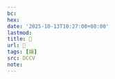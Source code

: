 ```yaml
---
bc:
hex:
date: '2025-10-13T10:27:00+08:00'
lastmod:
title: 􃬄
url: 􃬄
tags: [孃]
src: DCCV
note:
---
```


